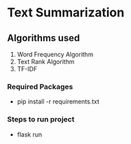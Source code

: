 # Text Summarization

## Algorithms used
1. Word Frequency Algorithm
2. Text Rank Algorithm
3. TF-IDF

### Required Packages
* pip install -r requirements.txt

### Steps to run project
* flask run
